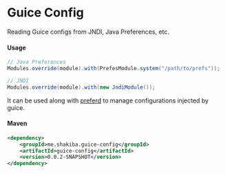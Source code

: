 Guice Config
============
Reading Guice configs from JNDI, Java Preferences, etc.

#### Usage

```java
// Java Preferences
Modules.override(module).with(PrefesModule.system("/path/to/prefs"));

// JNDI
Modules.override(module).with(new JndiModule());
```

It can be used along with [preferd](https://github.com/shakiba/preferd) to manage configurations injected by guice.

#### Maven

```xml
<dependency>
    <groupId>me.shakiba.guice-config</groupId>
    <artifactId>guice-config</artifactId>
    <version>0.0.2-SNAPSHOT</version>
</dependency>
```
